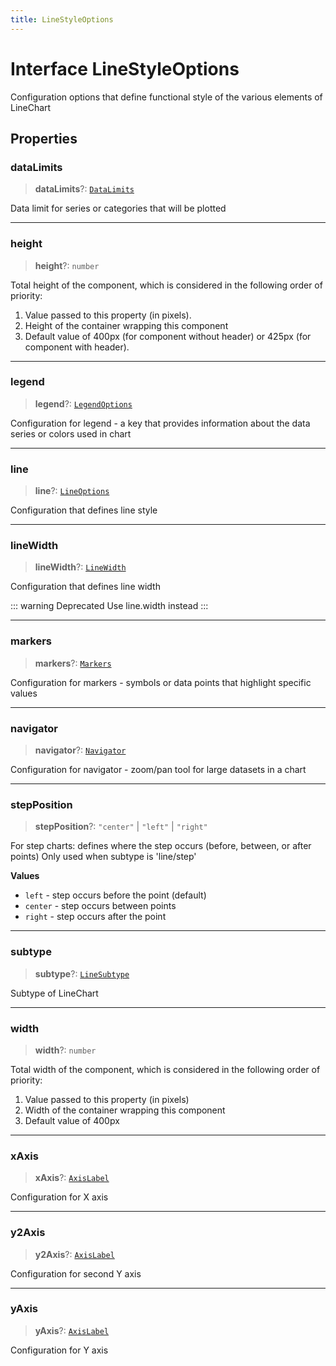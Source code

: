 ```yaml
---
title: LineStyleOptions
---
```


# Interface LineStyleOptions

Configuration options that define functional style of the various elements of LineChart

## Properties

### dataLimits

> **dataLimits**?: [`DataLimits`](interface.DataLimits.md)

Data limit for series or categories that will be plotted

***

### height

> **height**?: `number`

Total height of the component, which is considered in the following order of priority:

1. Value passed to this property (in pixels).
2. Height of the container wrapping this component
3. Default value of 400px (for component without header) or 425px (for component with header).

***

### legend

> **legend**?: [`LegendOptions`](../../sdk-ui/type-aliases/type-alias.LegendOptions.md)

Configuration for legend - a key that provides information about the data series or colors used in chart

***

### line

> **line**?: [`LineOptions`](../type-aliases/type-alias.LineOptions.md)

Configuration that defines line style

***

### lineWidth

> **lineWidth**?: [`LineWidth`](../type-aliases/type-alias.LineWidth.md)

Configuration that defines line width

::: warning Deprecated
Use line.width instead
:::

***

### markers

> **markers**?: [`Markers`](../type-aliases/type-alias.Markers.md)

Configuration for markers - symbols or data points that highlight specific values

***

### navigator

> **navigator**?: [`Navigator`](../type-aliases/type-alias.Navigator.md)

Configuration for navigator - zoom/pan tool for large datasets in a chart

***

### stepPosition

> **stepPosition**?: `"center"` \| `"left"` \| `"right"`

For step charts: defines where the step occurs (before, between, or after points)
Only used when subtype is 'line/step'

**Values**

- `left` - step occurs before the point (default)
- `center` - step occurs between points
- `right` - step occurs after the point

***

### subtype

> **subtype**?: [`LineSubtype`](../type-aliases/type-alias.LineSubtype.md)

Subtype of LineChart

***

### width

> **width**?: `number`

Total width of the component, which is considered in the following order of priority:

1. Value passed to this property (in pixels)
2. Width of the container wrapping this component
3. Default value of 400px

***

### xAxis

> **xAxis**?: [`AxisLabel`](../type-aliases/type-alias.AxisLabel.md)

Configuration for X axis

***

### y2Axis

> **y2Axis**?: [`AxisLabel`](../type-aliases/type-alias.AxisLabel.md)

Configuration for second Y axis

***

### yAxis

> **yAxis**?: [`AxisLabel`](../type-aliases/type-alias.AxisLabel.md)

Configuration for Y axis
